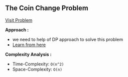 ## The Coin Change Problem

[Visit Problem](https://www.hackerrank.com/challenges/coin-change/problem)

**Approach :**<br>

-   we need to help of DP approach to solve this problem
-   [Learn from here](https://www.youtube.com/watch?v=Y0ZqKpToTic)

**Complexity Analysis :**<br>

-   Time-Complexity: `O(n^2)`
-   Space-Complexity: `O(n)`
